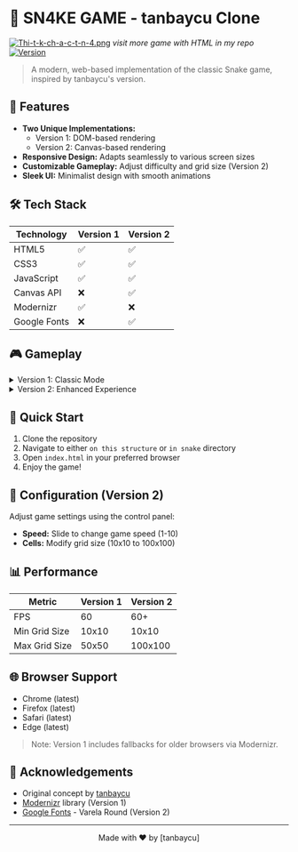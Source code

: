 # 🐍 SN4KE GAME - tanbaycu Clone

[![Thi-t-k-ch-a-c-t-n-4.png](https://i.postimg.cc/R0N4FQdT/Thi-t-k-ch-a-c-t-n-4.png)](https://postimg.cc/rdXvZ4vd)
*visit more game with HTML in my repo*
[![Version](https://img.shields.io/badge/version-1.0.0-blue.svg)](https://semver.org)


> A modern, web-based implementation of the classic Snake game, inspired by tanbaycu's version.

## 🌟 Features

- **Two Unique Implementations:**
  - Version 1: DOM-based rendering
  - Version 2: Canvas-based rendering
- **Responsive Design:** Adapts seamlessly to various screen sizes
- **Customizable Gameplay:** Adjust difficulty and grid size (Version 2)
- **Sleek UI:** Minimalist design with smooth animations

## 🛠️ Tech Stack

| Technology | Version 1 | Version 2 |
|------------|-----------|-----------|
| HTML5      | ✅        | ✅        |
| CSS3       | ✅        | ✅        |
| JavaScript | ✅        | ✅        |
| Canvas API | ❌        | ✅        |
| Modernizr  | ✅        | ❌        |
| Google Fonts | ❌      | ✅        |

## 🎮 Gameplay


<details>
<summary>Version 1: Classic Mode</summary>
<video width="640" height="360" controls>
  <source src="https://i.imgur.com/NEdPPKv.mp4" type="video/mp4">
  Your browser does not support the video tag.
</video>

- Simple, intuitive controls
- Progressively increasing difficulty
- Retro-style grid-based movement

</details>

<details>
<summary>Version 2: Enhanced Experience</summary>
<video width="640" height="360" controls>
  <source src="https://i.imgur.com/chZOGs6.mp4" type="video/mp4">
  Your browser does not support the video tag.
</video>


- Smooth, canvas-rendered graphics
- Customizable speed and grid size
- Pause and resume functionality

</details>

## 🚀 Quick Start

1. Clone the repository
2. Navigate to either `on this structure` or `in snake` directory
3. Open `index.html` in your preferred browser
4. Enjoy the game!

## 🔧 Configuration (Version 2)

Adjust game settings using the control panel:

- **Speed:** Slide to change game speed (1-10)
- **Cells:** Modify grid size (10x10 to 100x100)

## 📊 Performance

| Metric | Version 1 | Version 2 |
|--------|-----------|-----------|
| FPS    | 60        | 60+       |
| Min Grid Size | 10x10 | 10x10   |
| Max Grid Size | 50x50 | 100x100 |

## 🌐 Browser Support

- Chrome (latest)
- Firefox (latest)
- Safari (latest)
- Edge (latest)

> Note: Version 1 includes fallbacks for older browsers via Modernizr.



## 🙏 Acknowledgements

- Original concept by [tanbaycu](https://github.com/tanbaycu)
- [Modernizr](https://modernizr.com/) library (Version 1)
- [Google Fonts](https://fonts.google.com/) - Varela Round (Version 2)

---

<p align="center">
  Made with ❤️ by [tanbaycu]
</p>
